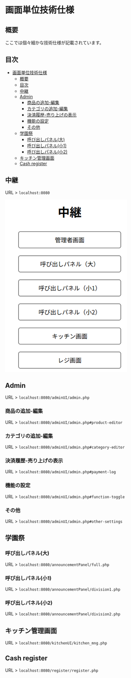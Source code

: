 # 画面単位技術仕様

## 概要

ここでは個々細かな技術仕様が記載されています。

## 目次

- [画面単位技術仕様](#画面単位技術仕様)
  - [概要](#概要)
  - [目次](#目次)
  - [中継](#中継)
  - [Admin](#admin)
    - [商品の追加-編集](#商品の追加-編集)
    - [カテゴリの追加-編集](#カテゴリの追加-編集)
    - [決済履歴-売り上げの表示](#決済履歴-売り上げの表示)
    - [機能の設定](#機能の設定)
    - [その他](#その他)
  - [学園祭](#学園祭)
    - [呼び出しパネル(大)](#呼び出しパネル大)
    - [呼び出しパネル(小1)](#呼び出しパネル小1)
    - [呼び出しパネル(小2)](#呼び出しパネル小2)
  - [キッチン管理画面](#キッチン管理画面)
  - [Cash register](#cash-register)

## 中継

URL > `localhost:8080`

![alt text](images/image.png)

## Admin

URL > `localhost:8080/adminUI/admin.php`  

### 商品の追加-編集  

URL > `localhost:8080/adminUI/admin.php#product-editor`  

### カテゴリの追加-編集

URL > `localhost:8080/adminUI/admin.php#category-editor`  

### 決済履歴-売り上げの表示  

URL > `localhost:8080/adminUI/admin.php#payment-log`  

### 機能の設定  

URL > `localhost:8080/adminUI/admin.php#function-toggle`  

### その他  

URL > `localhost:8080/adminUI/admin.php#other-settings`  

## 学園祭

### 呼び出しパネル(大)

URL > `localhost:8080/announcementPanel/full.php`

### 呼び出しパネル(小1)

URL > `localhost:8080/announcementPanel/division1.php`

### 呼び出しパネル(小2)

URL > `localhost:8080/announcementPanel/division2.php`

## キッチン管理画面

URL > `localhost:8080/kitchenUI/kitchen_mng.php`

## Cash register  

URL > `localhost:8080/register/register.php`  

